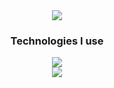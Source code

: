 <div align="center">
  <img src="https://github.com/user-attachments/assets/22be58cc-0b78-4dfa-b1a8-6a71a011f59f")/>

  <h3>Technologies I use</h3>
  <p>
    <img src="https://skillicons.dev/icons?i=mysql,postgresql,python,mongodb,spring,flask">
    <br>
    <img src="https://skillicons.dev/icons?i=linux,docker,nodejs,java,r,aws">
  </p>
</div>

